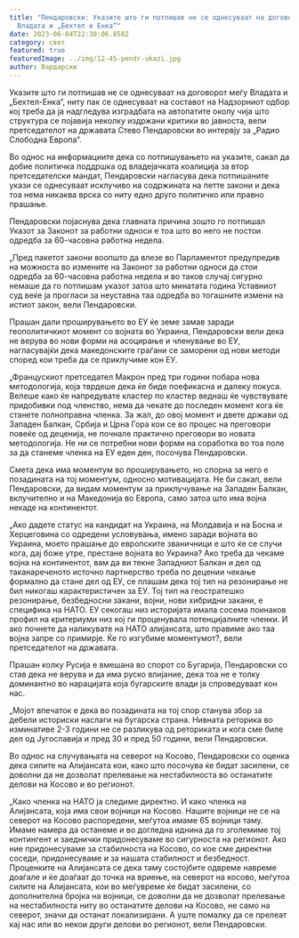 ```yaml
---
title: "Пендаровски: Указите што ги потпишав не се однесуваат на договорот меѓу
  Владата и „Бехтел и Енка“"
date: 2023-06-04T22:30:06.858Z
category: свет
featured: true
featuredImage: ../img/12-45-pendr-ukazi.jpg
author: Вардарски
---
```

<!--StartFragment-->

Указите што ги потпишав не се однесуваат на договорот меѓу Владата и „Бехтел-Енка“, ниту пак се однесуваат на составот на Надзорниот одбор кој треба да ја надгледува изградбата на автопатите околу чија што структура се појавија неколку издржани критики во јавноста, вели претседателот на државата Стево Пендаровски во интервју за „Радио Слободна Европа“.

Во однос на информациите дека со потпишувањето на указите, сакал да добие политичка поддршка од владејачката коалиција за втор претседателски мандат, Пендаровски нагласува дека потпишаните укази се однесуваат исклучиво на содржината на петте закони и дека тоа нема никаква врска со ниту едно друго политичко или правно прашање.

Пендаровски појаснува дека главната причина зошто го потпишал Указот за Законот за работни односи е тоа што во него не постои одредба за 60-часовна работна недела.

„Пред пакетот закони воопшто да влезе во Парламентот предупредив на можноста во измените на Законот за работни односи да стои одредба за 60-часовна работна недела и во таков случај сигурно немаше да го потпишам указот затоа што минатата година Уставниот суд веќе ја прогласи за неуставна таа одредба во тогашните измени на истиот закон, вели Пендаровски.

Прашан дали проширувањето во ЕУ ќе земе замав заради геополитичкиот момент со војната во Украина, Пендаровски вели дека не верува во нови форми на асоцирање и членување во ЕУ, нагласувајќи дека македонските граѓани се заморени од нови методи според кои треба да се приклучиме кон ЕУ.

„Францускиот претседател Макрон пред три години побара нова методологија, која тврдеше дека ќе биде поефикасна и далеку покуса. Велеше како ќе напредувате кластер по кластер веднаш ќе чувствувате придобивки под членство, нема да чекате до последен момент кога ќе станете полноправна членка. За жал, до овој момент и двете држави од Западен Балкан, Србија и Црна Гора кои се во процес на преговори повеќе од деценија, не почнале практично преговори во новата методологија. Не ни се потребни нови форми на соработка во тоа поле за да станеме членка на ЕУ еден ден, посочува Пендаровски.

Смета дека има моментум во проширувањето, но спорна за него е позадината на тој моментум, односно мотивацијата. Не би сакал, вели Пендаровски, да видам моментум за приклучување на Западен Балкан, вклучително и на Македонија во Европа, само затоа што има војна некаде на континентот.

„Ако дадете статус на кандидат на Украина, на Молдавија и на Босна и Херцеговина со одредени условувања, имено заради војната во Украина, моето прашање до европските званичници е што ќе се случи кога, дај боже утре, престане војната во Украина? Ако треба да чекаме војна на континентот, вам да ви текне Западниот Балкан и дел од таканареченото источно партнерство треба по децении чекање формално да стане дел од ЕУ, се плашам дека тој тип на резонирање не бил никогаш карактеристичен за ЕУ. Тој тип на геостратешко резонирање, безбедносни закани, војни, нови хибридни закани, е специфика на НАТО. ЕУ секогаш низ историјата имала сосема поинаков профил на критериуми низ кој ги проценувала потенцијалните членки. И ако почнете да наликувате на НАТО алијансата, што правиме ако таа војна запре со примирје. Ќе го изгубиме моментумот?, вели претседателот на државата.

Прашан колку Русија е вмешана во спорот со Бугарија, Пендаровски со став дека не верува и да има руско влијание, дека тоа не е толку доминантно во нарацијата која бугарските влади ја спроведуваат кон нас.

„Мојот впечаток е дека во позадината на тој спор станува збор за дебели историски наслаги на бугарска страна. Нивната реторика во изминативе 2-3 години не се разликува од реториката и кога сме биле дел од Југославија и пред 30 и пред 50 години, вели Пендаровски.

Во однос на случувањата на северот на Косово, Пендаровски со оценка дека силите на Алијансата кои, како што посочува ќе бидат засилени, се доволни да не дозволат прелевање на нестабилноста во останатите делови на Косово и во регионот.

„Како членка на НАТО ја следиме директно. И како членка на Алијансата, која има свои војници на Косово. Нашите војници не се на северот на Косово распоредени, меѓутоа имаме 65 војници таму. Имаме намера да останеме и во догледна иднина да го зголемиме тој контингент и заеднички придонесуваме во сигурноста на регионот. Ако ние придонесуваме за стабилноста на Косово, со кое сме директни соседи, придонесуваме и за нашата стабилност и безбедност. Проценките на Алијансата се дека таму состојбите одвреме навреме доаѓале и ќе доаѓаат до точка на вриење, на северот на косово, меѓутоа силите на Алијансата, кои во меѓувреме ќе бидат засилени, со дополнителна бројка на војници, се доволни да не дозволат прелевање на нестабилноста ниту во останатите делови на Косово, не само на северот, значи да останат локализирани. А уште помалку да се прелеат кај нас или во некои други делови во регионот, вели Пендаровски.

<!--EndFragment-->